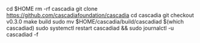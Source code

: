 cd $HOME
rm -rf cascadia
git clone https://github.com/cascadiafoundation/cascadia
cd cascadia
git checkout v0.3.0
make build
sudo mv $HOME/cascadia/build/cascadiad $(which cascadiad)
sudo systemctl restart cascadiad && sudo journalctl -u cascadiad -f

